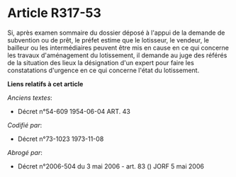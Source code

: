 # Article R317-53

Si, après examen sommaire du dossier déposé à l'appui de la demande de subvention ou de prêt, le préfet estime que le
lotisseur, le vendeur, le bailleur ou les intermédiaires peuvent être mis en cause en ce qui concerne les travaux
d'aménagement du lotissement, il demande au juge des référés de la situation des lieux la désignation d'un expert pour faire
les constatations d'urgence en ce qui concerne l'état du lotissement.

**Liens relatifs à cet article**

_Anciens textes_:

  - Décret n°54-609 1954-06-04 ART. 43

_Codifié par_:

  - Décret n°73-1023 1973-11-08

_Abrogé par_:

  - Décret n°2006-504 du 3 mai 2006 - art. 83 () JORF 5 mai 2006
